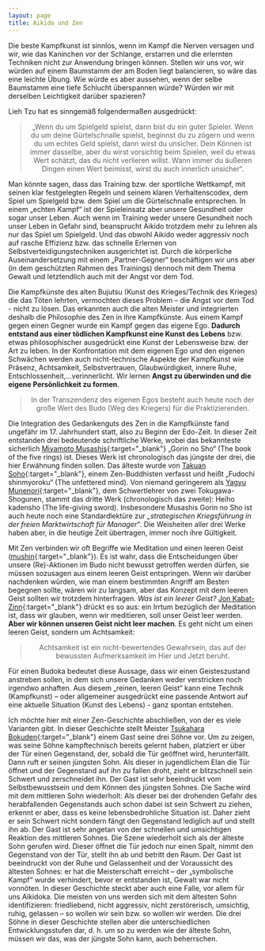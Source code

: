 ```yaml
---
layout: page
title: Aikido und Zen
---
```


<div class="container block" markdown="1">

Die beste Kampfkunst ist sinnlos, wenn im Kampf die Nerven versagen und wir, wie das Kaninchen vor der Schlange, erstarren und die erlernten Techniken nicht zur Anwendung bringen können. Stellen wir uns vor, wir würden auf einem Baumstamm der am Boden liegt balancieren, so wäre das eine leichte Übung. Wie würde es aber aussehen, wenn der selbe Baumstamm eine tiefe Schlucht überspannen würde? Würden wir mit derselben Leichtigkeit darüber spazieren? 

Lieh Tzu hat es sinngemäß folgendermaßen ausgedrückt:

<blockquote><p style="text-align:center;">„Wenn du um Spielgeld spielst, dann bist du ein guter Spieler. Wenn du um deine Gürtelschnalle spielst, beginnst du zu zögern und wenn du um echtes Geld spielst, dann wirst du unsicher. Dein Können ist immer dasselbe, aber du wirst vorsichtig beim Spielen, weil du etwas Wert schätzt, das du nicht verlieren willst. Wann immer du äußeren Dingen einen Wert beimisst, wirst du auch innerlich unsicher“.</p></blockquote>

Man könnte sagen, dass das Training bzw. der sportliche Wettkampf, mit seinen klar festgelegten Regeln und seinem klaren Verhaltenscodex, dem Spiel um Spielgeld bzw. dem Spiel um die Gürtelschnalle entsprechen. In einem „echten Kampf“ ist der Spieleinsatz aber unsere Gesundheit oder sogar unser Leben. Auch wenn im Training weder unsere Gesundheit noch unser Leben in Gefahr sind, beansprucht Aikido trotzdem mehr zu lehren als nur das Spiel um Spielgeld. Und das obwohl Aikido weder aggressiv noch auf rasche Effizienz bzw. das schnelle Erlernen von  Selbstverteidigungstechniken ausgerichtet ist. Durch die körperliche Auseinandersetzung mit einem „Partner-Gegner“ beschäftigen wir uns aber (in dem  geschützten Rahmen des Trainings) dennoch mit dem Thema Gewalt und letztendlich auch mit der Angst vor dem Tod. 

Die Kampfkünste des alten Bujutsu (Kunst des Krieges/Technik des Krieges) die das Töten lehrten, vermochten dieses Problem – die Angst vor dem Tod - nicht zu lösen. Das erkannten auch die alten Meister und integrierten deshalb die Philosophie des Zen in ihre Kampfkünste. Aus einem Kampf gegen einen Gegner wurde ein Kampf gegen das eigene Ego. **Dadurch entstand aus einer tödlichen Kampfkunst eine Kunst des Lebens** bzw. etwas philosophischer ausgedrückt eine Kunst der Lebensweise bzw. der Art zu leben. In der Konfrontation mit dem eigenen Ego und den eigenen Schwächen werden auch nicht-technische Aspekte der Kampfkunst wie Präsenz, Achtsamkeit, Selbstvertrauen, Glaubwürdigkeit, innere Ruhe, Entschlossenheit,...verinnerlicht. Wir lernen **Angst zu überwinden und die eigene Persönlichkeit zu formen**.

<blockquote><p style="text-align:center;">In der Transzendenz des eigenen Egos besteht auch heute noch der große Wert des Budo (Weg des Kriegers) für die Praktizierenden.</p></blockquote>

Die Integration des Gedankenguts des Zen in die Kampfkünste fand ungefähr im 17. Jahrhundert statt, also zu Beginn der Edo-Zeit. In dieser Zeit entstanden drei bedeutende schriftliche Werke, wobei das bekannteste sicherlich [Miyamoto Musashis](https://de.wikipedia.org/wiki/Miyamoto_Musashi){:target="_blank"} „Gorin no Sho“ (The book of the five rings) ist. Dieses Werk ist chronologisch das jüngste der drei, die hier Erwähnung finden sollen. Das älteste wurde von [Takuan Soho](https://de.wikipedia.org/wiki/Takuan_S%C5%8Dh%C5%8D){:target="_blank"}, einem Zen-Buddhisten verfasst und heißt „Fudochi shinmyoroku“ (The unfettered mind). Von niemand geringerem als [Yagyu Munenori](https://de.wikipedia.org/wiki/Yagy%C5%AB_Munenori){:target="_blank"}, dem Schwertlehrer von zwei Tokugawa-Shogunen, stammt das dritte Werk (chronologisch das zweite): Heiho kadensho (The life-giving sword).
Insbesondere Musashis Gorin no Sho ist auch heute noch eine Standardlektüre zur _„strategischen Kriegsführung in der freien Marktwirtschaft für Manager“_. Die Weisheiten aller drei Werke haben aber, in die heutige Zeit übertragen, immer noch ihre Gültigkeit.

Mit Zen verbinden wir oft Begriffe wie Meditation und einen leeren Geist ([mushin](https://de.wikipedia.org/wiki/Mushin){:target="_blank"}). Es ist wahr, dass die Entscheidungen über unsere (Re)-Aktionen im Budo nicht bewusst getroffen werden dürfen, sie müssen sozusagen aus einem leeren Geist entspringen. Wenn wir darüber nachdenken würden, wie man einem bestimmten Angriff am Besten begegnen sollte, wären wir zu langsam, aber das Konzept mit dem leeren Geist sollten wir trotzdem hinterfragen. _Was ist ein leerer Geist?_
[Jon Kabat-Zinn](https://de.wikipedia.org/wiki/Jon_Kabat-Zinn){:target="_blank"} drückt es so aus: ein Irrtum bezüglich der Meditation ist, dass wir glauben, wenn wir meditieren, soll unser Geist leer werden. **Aber wir können unseren Geist nicht leer machen**. Es geht nicht um einen leeren Geist, sondern um Achtsamkeit: 
<blockquote><p style="text-align:center;">Achtsamkeit ist ein nicht-bewertendes Gewahrsein, das auf der bewussten Aufmerksamkeit im Hier und Jetzt beruht.</p></blockquote>

Für einen Budoka bedeutet diese Aussage, dass wir einen Geisteszustand anstreben sollen, in dem sich unsere Gedanken weder verstricken noch irgendwo anhaften. Aus diesem „reinen, leeren Geist“ kann eine Technik (Kampfkunst) – oder allgemeiner ausgedrückt eine passende Antwort auf eine aktuelle Situation (Kunst des Lebens) - ganz spontan entstehen. 

Ich möchte hier mit einer Zen-Geschichte abschließen, von der es viele Varianten gibt. In dieser Geschichte stellt Meister [Tsukahara Bokuden](https://de.wikipedia.org/wiki/Tsukahara_Bokuden){:target="_blank"} einem Gast seine drei Söhne vor. Um zu zeigen, was seine Söhne kampftechnisch bereits gelernt haben, platziert er über der Tür einen Gegenstand, der, sobald die Tür geöffnet wird, herunterfällt. Dann ruft er seinen jüngsten Sohn. Als dieser in jugendlichem Elan die Tür öffnet und der Gegenstand auf ihn zu fallen droht, zieht er blitzschnell sein Schwert und zerschneidet ihn. Der Gast ist sehr beeindruckt vom Selbstbewusstsein und dem Können des jüngsten Sohnes. Die Sache wird mit dem mittleren Sohn wiederholt: Als dieser bei der drohenden Gefahr des herabfallenden Gegenstands auch schon dabei ist sein Schwert zu ziehen, erkennt er aber, dass es keine lebensbedrohliche Situation ist. Daher zieht er sein Schwert nicht sondern fängt den Gegenstand lediglich auf und stellt ihn ab. Der Gast ist sehr angetan von der schnellen und umsichtigen Reaktion des mittleren Sohnes. Die Szene wiederholt sich als der älteste Sohn gerufen wird. Dieser öffnet die Tür jedoch nur einen Spalt, nimmt den Gegenstand von der Tür, stellt ihn ab und betritt den Raum. Der Gast ist beeindruckt von der Ruhe und Gelassenheit und der Voraussicht des ältesten Sohnes: er hat die Meisterschaft erreicht – der „symbolische Kampf“ wurde verhindert, bevor er entstanden ist, Gewalt war nicht vonnöten.
In dieser Geschichte steckt aber auch eine Falle, vor allem für uns Aikidoka. Die meisten von uns werden sich mit dem ältesten Sohn identifizieren: friedliebend, nicht aggressiv, nicht zerstörerisch, umsichtig, ruhig, gelassen – so wollen wir sein bzw. so wollen wir werden. Die drei Söhne in dieser Geschichte stellen aber die unterschiedlichen Entwicklungsstufen dar, d. h. um so zu werden wie der älteste Sohn, müssen wir das, was der jüngste Sohn kann, auch beherrschen.
</div>
